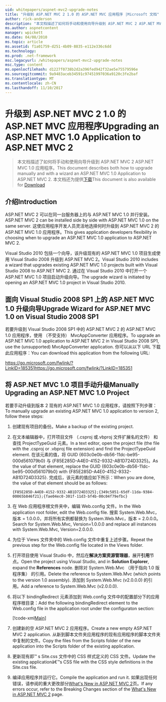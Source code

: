 ```yaml
---
uid: whitepapers/aspnet-mvc2-upgrade-notes
title: "升级到 ASP.NET MVC 2 1.0 的 ASP.NET MVC 应用程序 |Microsoft 文档"
author: rick-anderson
description: "本文档描述了如何将手动和使用向导升级到 ASP.NET MVC 2 ASP.NET MVC 1.0 应用程序。 本文档还为 d 提供..."
ms.author: aspnetcontent
manager: wpickett
ms.date: 04/08/2010
ms.topic: article
ms.assetid: f1a01759-d251-4b09-8835-e112e336c6dd
ms.technology: 
ms.prod: .net-framework
msc.legacyurl: /whitepapers/aspnet-mvc2-upgrade-notes
msc.type: content
ms.openlocfilehash: d1227f0738b2d2a396fed942f32ae5e75579596e
ms.sourcegitcommit: 9a9483aceb34591c97451997036a9120c3fe2baf
ms.translationtype: MT
ms.contentlocale: zh-CN
ms.lasthandoff: 11/10/2017
---
```

<a name="upgrading-an-aspnet-mvc-10-application-to-aspnet-mvc-2"></a><span data-ttu-id="3efc3-104">升级到 ASP.NET MVC 2 1.0 的 ASP.NET MVC 应用程序</span><span class="sxs-lookup"><span data-stu-id="3efc3-104">Upgrading an ASP.NET MVC 1.0 Application to ASP.NET MVC 2</span></span>
====================
> <span data-ttu-id="3efc3-105">本文档描述了如何将手动和使用向导升级到 ASP.NET MVC 2 ASP.NET MVC 1.0 应用程序。</span><span class="sxs-lookup"><span data-stu-id="3efc3-105">This document describes both how to upgrade manually and with a wizard an ASP.NET MVC 1.0 Application to ASP.NET MVC 2.</span></span> <span data-ttu-id="3efc3-106">本文档还为提供[下载](https://download.microsoft.com/download/F/1/6/F16F9AF9-8EF4-4845-BC97-639791D5699C/MVC2-Upgrade-Notes.pdf)</span><span class="sxs-lookup"><span data-stu-id="3efc3-106">This document is also available for [Download](https://download.microsoft.com/download/F/1/6/F16F9AF9-8EF4-4845-BC97-639791D5699C/MVC2-Upgrade-Notes.pdf)</span></span>


## <a name="introduction"></a><span data-ttu-id="3efc3-107">介绍</span><span class="sxs-lookup"><span data-stu-id="3efc3-107">Introduction</span></span>

<span data-ttu-id="3efc3-108">ASP.NET MVC 2 可以在同一台服务器上的与 ASP.NET MVC 1.0 并行安装。</span><span class="sxs-lookup"><span data-stu-id="3efc3-108">ASP.NET MVC 2 can be installed side by side with ASP.NET MVC 1.0 on the same server.</span></span> <span data-ttu-id="3efc3-109">这使应用程序开发人员灵活地选择何时升级到 ASP.NET MVC 2 的 ASP.NET MVC 1.0 应用程序。</span><span class="sxs-lookup"><span data-stu-id="3efc3-109">This gives application developers flexibility in choosing when to upgrade an ASP.NET MVC 1.0 application to ASP.NET MVC 2.</span></span>

<span data-ttu-id="3efc3-110">Visual Studio 2010 包括一个向导，该升级现有的 ASP.NET MVC 1.0 项目生成使用 Visual Studio 2008 升级到 ASP.NET MVC 2。</span><span class="sxs-lookup"><span data-stu-id="3efc3-110">Visual Studio 2010 includes a wizard that upgrades existing ASP.NET MVC 1.0 projects built with Visual Studio 2008 to ASP.NET MVC 2.</span></span> <span data-ttu-id="3efc3-111">通过在 Visual Studio 2010 中打开一个 ASP.NET MVC 1.0 项目启动升级向导。</span><span class="sxs-lookup"><span data-stu-id="3efc3-111">The upgrade wizard is initiated by opening an ASP.NET MVC 1.0 project in Visual Studio 2010.</span></span>

## <a name="upgrade-wizard-for-aspnet-mvc-10-on-visual-studio-2008-sp1"></a><span data-ttu-id="3efc3-112">面向 Visual Studio 2008 SP1 上的 ASP.NET MVC 1.0 升级向导</span><span class="sxs-lookup"><span data-stu-id="3efc3-112">Upgrade Wizard for ASP.NET MVC 1.0 on Visual Studio 2008 SP1</span></span>

<span data-ttu-id="3efc3-113">若要升级到 Visual Studio 2008 SP1 中的 ASP.NET MVC 2 的 ASP.NET MVC 1.0 应用程序，使用 （不受支持） MvcAppConverter 应用程序。</span><span class="sxs-lookup"><span data-stu-id="3efc3-113">To upgrade an ASP.NET MVC 1.0 application to ASP.NET MVC 2 in Visual Studio 2008 SP1, use the (unsupported) MvcAppConverter application.</span></span> <span data-ttu-id="3efc3-114">你可以从以下 URL 下载此应用程序：</span><span class="sxs-lookup"><span data-stu-id="3efc3-114">You can download this application from the following URL:</span></span>

[<span data-ttu-id="3efc3-115">https://go.microsoft.com/fwlink/?LinkID=185351</span><span class="sxs-lookup"><span data-stu-id="3efc3-115">https://go.microsoft.com/fwlink/?LinkID=185351</span></span>](https://go.microsoft.com/fwlink/?LinkID=185351)

## <a name="manually-upgrading-an-aspnet-mvc-10-project"></a><span data-ttu-id="3efc3-116">将 ASP.NET MVC 1.0 项目手动升级</span><span class="sxs-lookup"><span data-stu-id="3efc3-116">Manually Upgrading an ASP.NET MVC 1.0 Project</span></span>

<span data-ttu-id="3efc3-117">若要手动升级到版本 2 现有的 ASP.NET MVC 1.0 应用程序，请按照下列步骤：</span><span class="sxs-lookup"><span data-stu-id="3efc3-117">To manually upgrade an existing ASP.NET MVC 1.0 application to version 2, follow these steps:</span></span>

1. <span data-ttu-id="3efc3-118">创建现有项目的备份。</span><span class="sxs-lookup"><span data-stu-id="3efc3-118">Make a backup of the existing project.</span></span>
2. <span data-ttu-id="3efc3-119">在文本编辑器中，打开项目文件 （.csproj 或.vbproj 文件扩展名的文件） 和查找 ProjectTypeGuid 元素。</span><span class="sxs-lookup"><span data-stu-id="3efc3-119">In a text editor, open the project file (the file with the .csproj or .vbproj file extension) and find the ProjectTypeGuid element.</span></span> <span data-ttu-id="3efc3-120">在该元素的值，将 GUID {603c0e0b-db56-11dc-be95-000d561079b0} 与 {F85E285D-A4E0-4152-9332-AB1D724D3325}。</span><span class="sxs-lookup"><span data-stu-id="3efc3-120">As the value of that element, replace the GUID {603c0e0b-db56-11dc-be95-000d561079b0} with {F85E285D-A4E0-4152-9332-AB1D724D3325}.</span></span> <span data-ttu-id="3efc3-121">完成后，该元素的值应如下所示：</span><span class="sxs-lookup"><span data-stu-id="3efc3-121">When you are done, the value of that element should be as follows:</span></span> 

    `{F85E285D-A4E0-4152-9332-AB1D724D3325};{349c5851-65df-11da-9384-00065b846f21};{fae04ec0-301f-11d3-bf4b-00c04f79efbc}`
3. <span data-ttu-id="3efc3-122">在 Web 应用程序根文件夹中，编辑 Web.config 文件。</span><span class="sxs-lookup"><span data-stu-id="3efc3-122">In the Web application root folder, edit the Web.config file.</span></span> <span data-ttu-id="3efc3-123">搜索 System.Web.Mvc，版本 = 1.0.0.0，并将所有实例都替换为 System.Web.Mvc，版本 = 2.0.0.0。</span><span class="sxs-lookup"><span data-stu-id="3efc3-123">Search for System.Web.Mvc, Version=1.0.0.0 and replace all instances with System.Web.Mvc, Version=2.0.0.0.</span></span>
4. <span data-ttu-id="3efc3-124">为位于 Views 文件夹中的 Web.config 文件中重复上述步骤。</span><span class="sxs-lookup"><span data-stu-id="3efc3-124">Repeat the previous step for the Web.config file located in the Views folder.</span></span>
5. <span data-ttu-id="3efc3-125">打开项目使用 Visual Studio 中，然后在**解决方案资源管理器**，展开**引用**节点。</span><span class="sxs-lookup"><span data-stu-id="3efc3-125">Open the project using Visual Studio, and in **Solution Explorer**, expand the **References** node.</span></span> <span data-ttu-id="3efc3-126">删除对 System.Web.Mvc （用于指向 1.0 版程序集） 的引用。</span><span class="sxs-lookup"><span data-stu-id="3efc3-126">Delete the reference to System.Web.Mvc (which points to the version 1.0 assembly).</span></span> <span data-ttu-id="3efc3-127">添加到 System.Web.Mvc (v2.0.0.0) 的引用。</span><span class="sxs-lookup"><span data-stu-id="3efc3-127">Add a reference to System.Web.Mvc (v2.0.0.0).</span></span>
6. <span data-ttu-id="3efc3-128">将以下 bindingRedirect 元素添加到 Web.config 文件中的配置部分下的应用程序根目录：</span><span class="sxs-lookup"><span data-stu-id="3efc3-128">Add the following bindingRedirect element to the Web.config file in the application root under the configuraton section:</span></span>   

    [!code-xml[Main](aspnet-mvc2-upgrade-notes/samples/sample1.xml)]
7. <span data-ttu-id="3efc3-129">创建新的空 ASP.NET MVC 2 应用程序。</span><span class="sxs-lookup"><span data-stu-id="3efc3-129">Create a new empty ASP.NET MVC 2 application.</span></span> <span data-ttu-id="3efc3-130">从新到脚本文件夹应用程序的现有应用程序的脚本文件夹中复制的文件。</span><span class="sxs-lookup"><span data-stu-id="3efc3-130">Copy the files from the Scripts folder of the new application into the Scripts folder of the existing application.</span></span>
8. <span data-ttu-id="3efc3-131">更新现有即™ s Site.css 文件中的 CSS 样式定义的 CSS 文件。</span><span class="sxs-lookup"><span data-stu-id="3efc3-131">Update the existing applicationâ€™s CSS file with the CSS style definitions in the Site.css file.</span></span>
9. <span data-ttu-id="3efc3-132">编译应用程序并运行它。</span><span class="sxs-lookup"><span data-stu-id="3efc3-132">Compile the application and run it.</span></span> <span data-ttu-id="3efc3-133">如果出现任何错误，请参阅的重大更改部分[What's New in ASP.NET MVC 2](https://go.microsoft.com/fwlink/?LinkID=185038)页。</span><span class="sxs-lookup"><span data-stu-id="3efc3-133">If any errors occur, refer to the Breaking Changes section of the [What's New in ASP.NET MVC 2](https://go.microsoft.com/fwlink/?LinkID=185038) page.</span></span>
